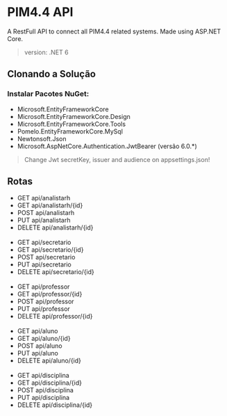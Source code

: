 ﻿# PIM4.4 API
A RestFull API to connect all PIM4.4 related systems. Made using ASP.NET Core.
> version: .NET 6


## Clonando a Solução
### Instalar Pacotes NuGet:
* Microsoft.EntityFrameworkCore
* Microsoft.EntityFrameworkCore.Design
* Microsoft.EntityFrameworkCore.Tools
* Pomelo.EntityFrameworkCore.MySql
* Newtonsoft.Json
* Microsoft.AspNetCore.Authentication.JwtBearer (versão 6.0.*)

> Change Jwt secretKey, issuer and audience on appsettings.json!

## Rotas
* GET api/analistarh
* GET api/analistarh/{id}
* POST api/analistarh
* PUT api/analistarh
* DELETE api/analistarh/{id}
\
&nbsp;
* GET api/secretario
* GET api/secretario/{id}
* POST api/secretario
* PUT api/secretario
* DELETE api/secretario/{id}
\
&nbsp;
* GET api/professor
* GET api/professor/{id}
* POST api/professor
* PUT api/professor
* DELETE api/professor/{id}
\
&nbsp;
* GET api/aluno
* GET api/aluno/{id}
* POST api/aluno
* PUT api/aluno
* DELETE api/aluno/{id}
\
&nbsp;
* GET api/disciplina
* GET api/disciplina/{id}
* POST api/disciplina
* PUT api/disciplina
* DELETE api/disciplina/{id}